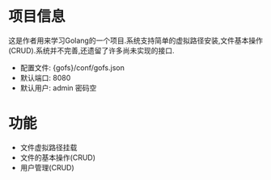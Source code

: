 # 项目信息
这是作者用来学习Golang的一个项目.系统支持简单的虚拟路径安装,文件基本操作(CRUD).系统并不完善,还遗留了许多尚未实现的接口.
* 配置文件: {gofs}/conf/gofs.json
* 默认端口: 8080
* 默认用户: admin 密码空

# 功能
* 文件虚拟路径挂载
* 文件的基本操作(CRUD)
* 用户管理(CRUD)